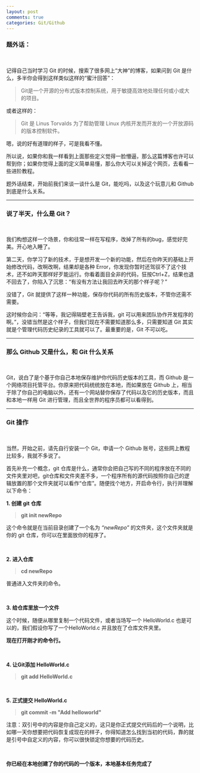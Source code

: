 ```yaml
---
layout: post
comments: true
categories: Git/Github
---
```


### 题外话：

<br />

记得自己当时学习 Git 的时候，搜索了很多网上“大神”的博客，如果问到 Git 是什么，多半你会得到这样类似这样的“蜜汁回答”：
> Git是一个开源的分布式版本控制系统，用于敏捷高效地处理任何或小或大的项目。


或者这样的：
> Git 是 Linus Torvalds 为了帮助管理 Linux 内核开发而开发的一个开放源码的版本控制软件。

嗯，说的好有道理的样子，可是我看不懂。


所以说，如果你和我一样看到上面那些定义觉得一脸懵逼，那么这篇博客也许可以帮到你；如果你觉得上面的定义简单易懂，那么你大可以关掉这个网页，去看看一些进阶教程。


题外话结束，开始前我们来谈一谈什么是 Git，能吃吗，以及这个玩意儿和 Github 到底是什么关系。

---

### 说了半天，什么是 Git？

<br />

我们构想这样一个场景，你和往常一样在写程序，改掉了所有的bug，感觉好完美。开心地入睡了。

第二天，你学习了新的技术，于是想开发一个新的功能，然后在你昨天的基础上开始修改代码，改啊改啊，结果却是各种 Error，你发现你暂时还驾驭不了这个技术，还不如昨天那样好歹能运行。你看着面目全非的代码，狂按Ctrl+Z，结果也退不回去了，你陷入了沉思：“有没有方法让我回去昨天的那个样子呢？”

没错了，Git 就提供了这样一种功能，保存你代码的所有历史版本，不管你还需不需要。

这时候你会问：“等等，我记得隔壁老王告诉我，git 可以用来团队协作开发程序的啊。”，没错当然是这个样子，但我们现在不需要知道那么多，只需要知道 Git 其实就是个管理代码历史纪录的工具就可以了。最重要的是，Git 不可以吃。


---

### 那么 Github 又是什么，和 Git 什么关系

<br />

Git，说白了是个基于你自己本地保存维护你代码历史版本的工具，而 Github 是一个网络项目托管平台。你原来把代码统统放在本地，而如果放在 Github 上，相当于除了你自己的电脑以外，还有一个网站替你保存了代码以及它的历史版本，而且和本地一样用 Git 进行管理，而且全世界的程序员都可以看得到。


---

### Git 操作

<br />

当然，开始之前，请先自行安装一个 Git，申请一个 Github 账号，这些网上教程比较多，我就不多说了。

首先补充一个概念，git 仓库是什么，通常你会把自己写的不同的程序放在不同的文件夹里对吧，git仓库和文件夹差不多，一个程序所有的源代码按照你自己的逻辑放置的那个文件夹就可以看作“仓库”。随便找个地方，开启命令行，执行并理解以下命令：

**1. 创建 git 仓库**

> **git init newRepo**

这个命令就是在当前目录创建了一个名为 *“newRepo”* 的文件夹，这个文件夹就是你的 git 仓库，你可以在里面放你的程序了。

<br />

**2. 进入仓库**

> **cd newRepo**

普通进入文件夹的命令。

<br />

**3. 给仓库里放一个文件**

这个时候，随便从哪里复制一个代码文件，或者当场写一个 HelloWorld.c 也是可以的，我们假设你写了一个HelloWorld.c 并且放在了仓库文件夹里。

**现在打开刚才的命令行。**

<br />

**4. 让Git添加 HelloWorld.c**

> **git add HelloWorld.c**

<br />

**5. 正式提交 HelloWorld.c**

> **git commit -m "Add helloworld"**

注意：双引号中的内容是你自己定义的，这只是你正式提交代码后的一个说明，比如哪一天你想要把代码恢复成现在的样子，你得知道怎么找到当初的代码，靠的就是引号中自定义的内容，你可以很快锁定你想要的代码历史。

<br />

**你已经在本地创建了你的代码的一个版本，本地基本任务完成了**